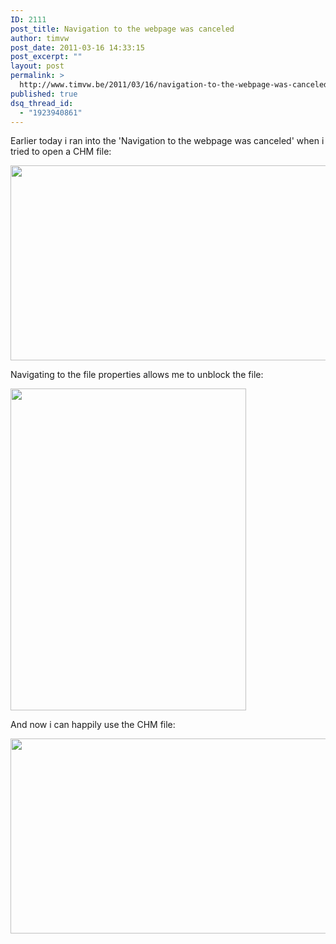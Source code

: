 ```yaml
---
ID: 2111
post_title: Navigation to the webpage was canceled
author: timvw
post_date: 2011-03-16 14:33:15
post_excerpt: ""
layout: post
permalink: >
  http://www.timvw.be/2011/03/16/navigation-to-the-webpage-was-canceled/
published: true
dsq_thread_id:
  - "1923940861"
---
```

<p>Earlier today i ran into the 'Navigation to the webpage was canceled' when i tried to open a CHM file:</p>

<a href="http://www.timvw.be/wp-content/uploads/2011/03/chm_navigation_to_page_was_canceled.png"><img src="http://www.timvw.be/wp-content/uploads/2011/03/chm_navigation_to_page_was_canceled.png" alt="" title="chm_navigation_to_page_was_canceled" width="698" height="312" class="alignnone size-full wp-image-2112" /></a>

<p>Navigating to the file properties allows me to unblock the file:</p>

<a href="http://www.timvw.be/wp-content/uploads/2011/03/chm_unblock.png"><img src="http://www.timvw.be/wp-content/uploads/2011/03/chm_unblock.png" alt="" title="chm_unblock" width="377" height="515" class="alignnone size-full wp-image-2113" /></a>

<p>And now i can happily use the CHM file:</p>

<a href="http://www.timvw.be/wp-content/uploads/2011/03/chm_working.png"><img src="http://www.timvw.be/wp-content/uploads/2011/03/chm_working.png" alt="" title="chm_working" width="698" height="312" class="alignnone size-full wp-image-2114" /></a>